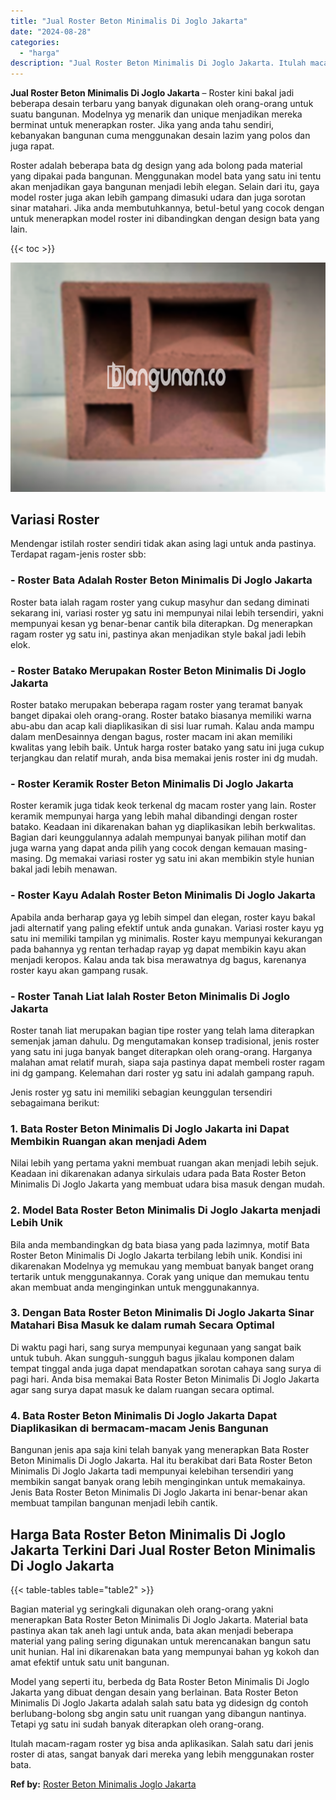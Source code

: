 ```yaml
---
title: "Jual Roster Beton Minimalis Di Joglo Jakarta"
date: "2024-08-28"
categories: 
  - "harga"
description: "Jual Roster Beton Minimalis Di Joglo Jakarta. Itulah macam-ragam roster yg bisa anda aplikasikan. Salah satu dari jenis roster di atas, sangat banyak dari me..."
---
```


**Jual Roster Beton Minimalis Di Joglo Jakarta** – Roster kini bakal jadi beberapa desain terbaru yang banyak digunakan oleh orang-orang untuk suatu bangunan. Modelnya yg menarik dan unique menjadikan mereka berminat untuk menerapkan roster. Jika yang anda tahu sendiri, kebanyakan bangunan cuma menggunakan desain lazim yang polos dan juga rapat.

Roster adalah beberapa bata dg design yang ada bolong pada material yang dipakai pada bangunan. Menggunakan model bata yang satu ini tentu akan menjadikan gaya bangunan menjadi lebih elegan. Selain dari itu, gaya model roster juga akan lebih gampang dimasuki udara dan juga sorotan sinar matahari. Jika anda membutuhkannya, betul-betul yang cocok dengan untuk menerapkan model roster ini dibandingkan dengan design bata yang lain.

{{< toc >}}

![Jual Roster Beton Minimalis Di Joglo Jakarta](/images/bata-roster-minimalis-11.png)

## Variasi Roster

Mendengar istilah roster sendiri tidak akan asing lagi untuk anda pastinya. Terdapat ragam-jenis roster sbb:

### \- Roster Bata Adalah Roster Beton Minimalis Di Joglo Jakarta

Roster bata ialah ragam roster yang cukup masyhur dan sedang diminati sekarang ini, variasi roster yg satu ini mempunyai nilai lebih tersendiri, yakni mempunyai kesan yg benar-benar cantik bila diterapkan. Dg menerapkan ragam roster yg satu ini, pastinya akan menjadikan style bakal jadi lebih elok.

### \- Roster Batako Merupakan Roster Beton Minimalis Di Joglo Jakarta

Roster batako merupakan beberapa ragam roster yang teramat banyak banget dipakai oleh orang-orang. Roster batako biasanya memiliki warna abu-abu dan acap kali diaplikasikan di sisi luar rumah. Kalau anda mampu dalam menDesainnya dengan bagus, roster macam ini akan memiliki kwalitas yang lebih baik. Untuk harga roster batako yang satu ini juga cukup terjangkau dan relatif murah, anda bisa memakai jenis roster ini dg mudah.

### \- Roster Keramik Roster Beton Minimalis Di Joglo Jakarta

Roster keramik juga tidak keok terkenal dg macam roster yang lain. Roster keramik mempunyai harga yang lebih mahal dibandingi dengan roster batako. Keadaan ini dikarenakan bahan yg diaplikasikan lebih berkwalitas. Bagian dari keunggulannya adalah mempunyai banyak pilihan motif dan juga warna yang dapat anda pilih yang cocok dengan kemauan masing-masing. Dg memakai variasi roster yg satu ini akan membikin style hunian bakal jadi lebih menawan.

### \- Roster Kayu Adalah Roster Beton Minimalis Di Joglo Jakarta

Apabila anda berharap gaya yg lebih simpel dan elegan, roster kayu bakal jadi alternatif yang paling efektif untuk anda gunakan. Variasi roster kayu yg satu ini memiliki tampilan yg minimalis. Roster kayu mempunyai kekurangan pada bahannya yg rentan terhadap rayap yg dapat membikin kayu akan menjadi keropos. Kalau anda tak bisa merawatnya dg bagus, karenanya roster kayu akan gampang rusak.

### \- Roster Tanah Liat Ialah Roster Beton Minimalis Di Joglo Jakarta

Roster tanah liat merupakan bagian tipe roster yang telah lama diterapkan semenjak jaman dahulu. Dg mengutamakan konsep tradisional, jenis roster yang satu ini juga banyak banget diterapkan oleh orang-orang. Harganya malahan amat relatif murah, siapa saja pastinya dapat membeli roster ragam ini dg gampang. Kelemahan dari roster yg satu ini adalah gampang rapuh.

Jenis roster yg satu ini memiliki sebagian keunggulan tersendiri sebagaimana berikut:

### 1\. Bata Roster Beton Minimalis Di Joglo Jakarta ini Dapat Membikin Ruangan akan menjadi Adem

Nilai lebih yang pertama yakni membuat ruangan akan menjadi lebih sejuk. Keadaan ini dikarenakan adanya sirkulais udara pada Bata Roster Beton Minimalis Di Joglo Jakarta yang membuat udara bisa masuk dengan mudah.

### 2\. Model Bata Roster Beton Minimalis Di Joglo Jakarta menjadi Lebih Unik

Bila anda membandingkan dg bata biasa yang pada lazimnya, motif Bata Roster Beton Minimalis Di Joglo Jakarta terbilang lebih unik. Kondisi ini dikarenakan Modelnya yg memukau yang membuat banyak banget orang tertarik untuk menggunakannya. Corak yang unique dan memukau tentu akan membuat anda menginginkan untuk menggunakannya.

### 3\. Dengan Bata Roster Beton Minimalis Di Joglo Jakarta Sinar Matahari Bisa Masuk ke dalam rumah Secara Optimal

Di waktu pagi hari, sang surya mempunyai kegunaan yang sangat baik untuk tubuh. Akan sungguh-sungguh bagus jikalau komponen dalam tempat tinggal anda juga dapat mendapatkan sorotan cahaya sang surya di pagi hari. Anda bisa memakai Bata Roster Beton Minimalis Di Joglo Jakarta agar sang surya dapat masuk ke dalam ruangan secara optimal.

### 4\. Bata Roster Beton Minimalis Di Joglo Jakarta Dapat Diaplikasikan di bermacam-macam Jenis Bangunan

Bangunan jenis apa saja kini telah banyak yang menerapkan Bata Roster Beton Minimalis Di Joglo Jakarta. Hal itu berakibat dari Bata Roster Beton Minimalis Di Joglo Jakarta tadi mempunyai kelebihan tersendiri yang membikin sangat banyak orang lebih menginginkan untuk memakainya. Jenis Bata Roster Beton Minimalis Di Joglo Jakarta ini benar-benar akan membuat tampilan bangunan menjadi lebih cantik.

## Harga Bata Roster Beton Minimalis Di Joglo Jakarta Terkini Dari Jual Roster Beton Minimalis Di Joglo Jakarta

{{< table-tables table="table2" >}}

Bagian material yg seringkali digunakan oleh orang-orang yakni menerapkan Bata Roster Beton Minimalis Di Joglo Jakarta. Material bata pastinya akan tak aneh lagi untuk anda, bata akan menjadi beberapa material yang paling sering digunakan untuk merencanakan bangun satu unit hunian. Hal ini dikarenakan bata yang mempunyai bahan yg kokoh dan amat efektif untuk satu unit bangunan.

Model yang seperti itu, berbeda dg Bata Roster Beton Minimalis Di Joglo Jakarta yang dibuat dengan desain yang berlainan. Bata Roster Beton Minimalis Di Joglo Jakarta adalah salah satu bata yg didesign dg contoh berlubang-bolong sbg angin satu unit ruangan yang dibangun nantinya. Tetapi yg satu ini sudah banyak diterapkan oleh orang-orang.

Itulah macam-ragam roster yg bisa anda aplikasikan. Salah satu dari jenis roster di atas, sangat banyak dari mereka yang lebih menggunakan roster bata.

**Ref by:** [Roster Beton Minimalis Joglo Jakarta](https://id.wikipedia.org/wiki/Roster)
